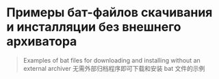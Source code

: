 # Примеры бат-файлов скачивания и инсталляции без внешнего архиватора

>Examples of bat files for downloading and installing without an external archiver
>无需外部归档程序即可下载和安装 bat 文件的示例
